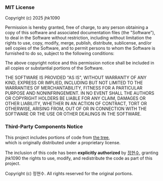 ### MIT License

Copyright (c) 2025 jhk1090

Permission is hereby granted, free of charge, to any person obtaining a copy
of this software and associated documentation files (the "Software"), to deal
in the Software without restriction, including without limitation the rights
to use, copy, modify, merge, publish, distribute, sublicense, and/or sell
copies of the Software, and to permit persons to whom the Software is
furnished to do so, subject to the following conditions:

The above copyright notice and this permission notice shall be included in all
copies or substantial portions of the Software.

THE SOFTWARE IS PROVIDED "AS IS", WITHOUT WARRANTY OF ANY KIND, EXPRESS OR
IMPLIED, INCLUDING BUT NOT LIMITED TO THE WARRANTIES OF MERCHANTABILITY,
FITNESS FOR A PARTICULAR PURPOSE AND NONINFRINGEMENT. IN NO EVENT SHALL THE
AUTHORS OR COPYRIGHT HOLDERS BE LIABLE FOR ANY CLAIM, DAMAGES OR OTHER
LIABILITY, WHETHER IN AN ACTION OF CONTRACT, TORT OR OTHERWISE, ARISING FROM,
OUT OF OR IN CONNECTION WITH THE SOFTWARE OR THE USE OR OTHER DEALINGS IN THE
SOFTWARE.

### Third-Party Components Notice

This project includes portions of code from [the tree](https://github.com/wjdgustn/thetree),  
which is originally distributed under a proprietary license.

The inclusion of this code has been **explicitly authorized** by [정현수](https://github.com/wjdgustn), granting jhk1090 the rights to use, modify, and redistribute the code as part of this project.

Copyright (c) 정현수.
All rights reserved for the original portions.